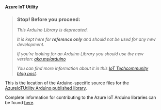 #### Azure IoT Utility

> ### Stop! Before you proceed:
>
> _This Arduino Library is deprecated._
>
> _It is kept here for **reference only** and should not be used for any new development._
>
> _If you’re looking for an Arduino Library you should use the new version: [aka.ms/arduino](https://aka.ms/arduino)_
>
>_You can find more information about it in this [IoT Techcommunity blog post](https://techcommunity.microsoft.com/t5/internet-of-things-blog/arduino-library-for-azure-iot/ba-p/3034455)._
>

This is the location of the Arduino-specific source files for the
[AzureIoTUtility Arduino published library](https://github.com/Azure/azure-iot-arduino-utility). 

Complete information for contributing to the Azure IoT Arduino libraries
can be found [here](https://github.com/Azure/azure-iot-pal-arduino).